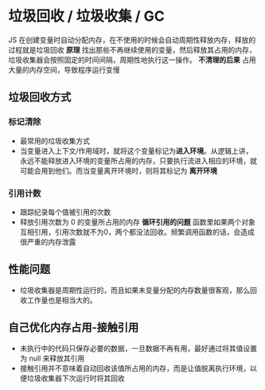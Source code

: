 # 垃圾回收 / 垃圾收集 / GC
JS 在创建变量时自动分配内存，在不使用的时候会自动周期性释放内存，释放的过程就是垃圾回收
**原理**
找出那些不再继续使用的变量，然后释放其占用的内存，垃圾收集器会按照固定的时间间隔，周期性地执行这一操作。
**不清理的后果**
占用大量的内存空间，导致程序运行变慢
## 垃圾回收方式
### 标记清除
- 最常用的垃圾收集方式
- 当变量进入上下文/作用域时，就将这个变量标记为**进入环境**。从逻辑上讲，永远不能释放进入环境的变量所占用的内存，只要执行流进入相应的环境，就可能会用到他们。而当变量离开环境时，则将其标记为 **离开环境**

### 引用计数
- 跟踪纪录每个值被引用的次数
- 释放引用次数为 0 的变量所占用的内存
**循环引用的问题**
函数里如果两个对象互相引用，引用次数就不为0，两个都没法回收。频繁调用函数的话，会造成很严重的内存泄露

## 性能问题
- 垃圾收集器是周期性运行的，而且如果未变量分配的内存数量很客观，那么回收工作量也是相当大的。

## 自己优化内存占用-接触引用
- 未执行中的代码只保存必要的数据，一旦数据不再有用，最好通过将其值设置为 null 来释放其引用
- 接触引用并不意味着自动回收该值所占用的内存，而是让值脱离执行环境，以便垃圾收集器下次运行时将其回收
